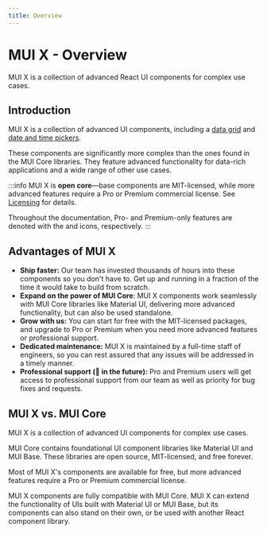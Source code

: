 ```yaml
---
title: Overview
---
```


# MUI X - Overview

<p class="description">MUI X is a collection of advanced React UI components for complex use cases.</p>

## Introduction

MUI X is a collection of advanced UI components, including a [data grid](/x/react-data-grid/) and [date and time pickers](/x/react-date-pickers/getting-started/).

These components are significantly more complex than the ones found in the MUI Core libraries.
They feature advanced functionality for data-rich applications and a wide range of other use cases.

:::info
MUI X is **open core**—base components are MIT-licensed, while more advanced features require a Pro or Premium commercial license.
See [Licensing](/x/introduction/licensing/) for details.

Throughout the documentation, Pro- and Premium-only features are denoted with the [<span class="plan-pro"></span>](https://mui.com/store/items/mui-pro/) and [<span class="plan-premium"></span>](https://mui.com/store/items/mui-premium/) icons, respectively.
:::

## Advantages of MUI X

- **Ship faster:** Our team has invested thousands of hours into these components so you don't have to. Get up and running in a fraction of the time it would take to build from scratch.
- **Expand on the power of MUI Core**: MUI X components work seamlessly with MUI Core libraries like Material UI, delivering more advanced functionality, but can also be used standalone.
- **Grow with us:** You can start for free with the MIT-licensed packages, and upgrade to Pro or Premium when you need more advanced features or professional support.
- **Dedicated maintenance:** MUI X is maintained by a full-time staff of engineers, so you can rest assured that any issues will be addressed in a timely manner.
- **Professional support (🚧 in the future):** Pro and Premium users will get access to professional support from our team as well as priority for bug fixes and requests.

## MUI X vs. MUI Core

MUI X is a collection of advanced UI components for complex use cases.

MUI Core contains foundational UI component libraries like Material UI and MUI Base.
These libraries are open source, MIT-licensed, and free forever.

Most of MUI X's components are available for free, but more advanced features require a Pro or Premium commercial license.

MUI X components are fully compatible with MUI Core.
MUI X can extend the functionality of UIs built with Material UI or MUI Base, but its components can also stand on their own, or be used with another React component library.
